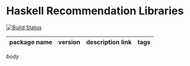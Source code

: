 # Haskell Recommendation Libraries
[![Build Status](https://travis-ci.org/e-bigmoon/awesome-haskell.svg?branch=master)](https://travis-ci.org/e-bigmoon/awesome-haskell)


package name | version | description link | tags
-------------|---------|------------------|-----
$body$

